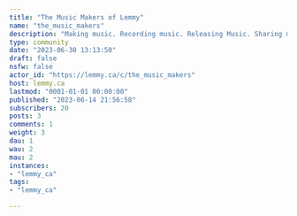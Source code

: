 ```yaml
---
title: "The Music Makers of Lemmy" 
name: "the_music_makers"
description: "Making music. Recording music. Releasing Music. Sharing music (you made).Let's enjoy doing this thing, learning together."
type: community
date: "2023-06-30 13:13:50"
draft: false
nsfw: false
actor_id: "https://lemmy.ca/c/the_music_makers"
host: lemmy.ca
lastmod: "0001-01-01 00:00:00"
published: "2023-06-14 21:56:58"
subscribers: 20
posts: 3
comments: 1
weight: 3
dau: 1
wau: 2
mau: 2
instances:
- "lemmy_ca"
tags: 
- "lemmy_ca"

---
```

